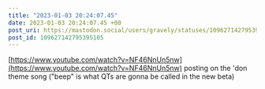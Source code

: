 ```yaml
---
title: "2023-01-03 20:24:07.45"
date: 2023-01-03 20:24:07.45 +00
post_uri: https://mastodon.social/users/gravely/statuses/109627142795395105
post_id: 109627142795395105
---
```

[https://www.youtube.com/watch?v=NF46NnUn5nw](https://www.youtube.com/watch?v=NF46NnUn5nw) posting on the 'don theme song ("beep" is what QTs are gonna be called in the new beta)



